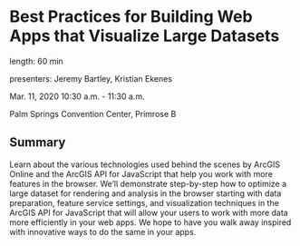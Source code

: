 # Best Practices for Building Web Apps that Visualize Large Datasets

length: 60 min

presenters: Jeremy Bartley, Kristian Ekenes

Mar. 11, 2020 10:30 a.m. - 11:30 a.m.

Palm Springs Convention Center, Primrose B

## Summary

Learn about the various technologies used behind the scenes by ArcGIS Online and the ArcGIS API for JavaScript that help you work with more features in the browser. We’ll demonstrate step-by-step how to optimize a large dataset for rendering and analysis in the browser starting with data preparation, feature service settings, and visualization techniques in the ArcGIS API for JavaScript that will allow your users to work with more data more efficiently in your web apps. We hope to have you walk away inspired with innovative ways to do the same in your apps.
